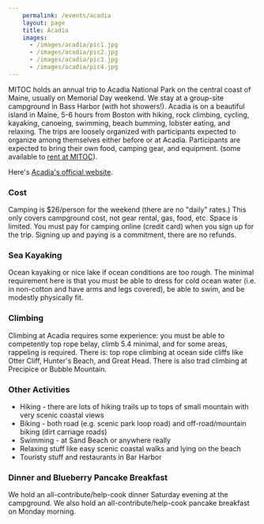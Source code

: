 ```yaml
---
    permalink: /events/acadia
    layout: page
    title: Acadia
    images:
      - /images/acadia/pic1.jpg
      - /images/acadia/pic2.jpg
      - /images/acadia/pic3.jpg
      - /images/acadia/pic4.jpg
---
```


MITOC holds an annual trip to Acadia National Park on the central coast of Maine, usually on Memorial Day weekend. We stay at a group-site campground in Bass Harbor (with hot showers!). Acadia is on a beautiful island in Maine, 5-6 hours from Boston with hiking, rock climbing, cycling, kayaking, canoeing, swimming, beach bumming, lobster eating, and relaxing. The trips are loosely organized with participants expected to organize among themselves either before or at Acadia. Participants are expected to bring their own food, camping gear, and equipment. (some available to [rent at MITOC](/rentals)).

Here's [Acadia's official website](https://www.nps.gov/acad/index.htm).

### Cost

Camping is $26/person for the weekend (there are no "daily" rates.) This only covers campground cost, not gear rental, gas, food, etc. Space is limited. You must pay for camping online (credit card) when you sign up for the trip. Signing up and paying is a commitment, there are no refunds.

### Sea Kayaking

Ocean kayaking or nice lake if ocean conditions are too rough. The minimal requirement here is that you must be able to dress for cold ocean water (i.e. in non-cotton and have arms and legs covered), be able to swim, and be modestly physically fit.

### Climbing

Climbing at Acadia requires some experience: you must be able to competently top rope belay, climb 5.4 minimal, and for some areas, rappeling is required. There is: top rope climbing at ocean side cliffs like Otter Cliff, Hunter's Beach, and Great Head. There is also trad climbing at Precipice or Bubble Mountain.

### Other Activities

*   Hiking - there are lots of hiking trails up to tops of small mountain with very scenic coastal views
*   Biking - both road (e.g. scenic park loop road) and off-road/mountain biking (dirt carriage roads)
*   Swimming - at Sand Beach or anywhere really
*   Relaxing stuff like easy scenic coastal walks and lying on the beach
*   Touristy stuff and restaurants in Bar Harbor

### Dinner and Blueberry Pancake Breakfast

We hold an all-contribute/help-cook dinner Saturday evening at the campground. We also hold an all-contribute/help-cook pancake breakfast on Monday morning.
